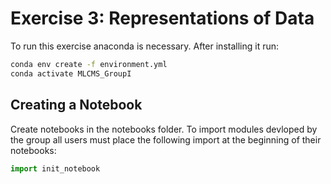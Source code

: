 # Exercise 3: Representations of Data

To run this exercise anaconda is necessary. After installing it run:

```sh conda
conda env create -f environment.yml
conda activate MLCMS_GroupI
```

## Creating a Notebook

Create notebooks in the notebooks folder. To import modules devloped by the group all users must place the following import at the beginning of their notebooks:

```python
import init_notebook
```